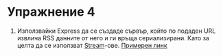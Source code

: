 # Упражнение 4
1. Използвайки Express да се създаде сървър, който по подаден URL извлича RSS данните от него и ги връща сериализирани. Като за целта да се използват [Stream](https://github.com/substack/stream-handbook)-ове.
[Примерен линк](https://www.reddit.com/.rss)